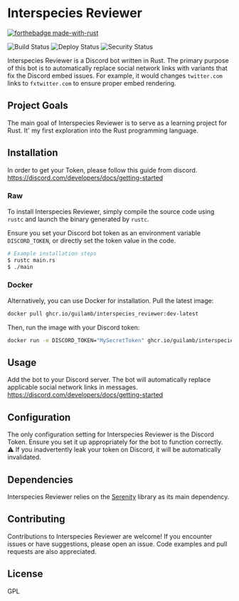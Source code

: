 # Interspecies Reviewer
[![forthebadge made-with-rust](https://img.shields.io/badge/Rust-000000?style=for-the-badge&logo=rust&logoColor=white)](https://www.rust-lang.org/) 

![Build Status](https://github.com/guilamb/interspecies_reviewer/actions/workflows/build.yaml/badge.svg?branch=main)
![Deploy Status](https://github.com/guilamb/interspecies_reviewer/actions/workflows/deploy.yaml/badge.svg?branch=main)
![Security Status](https://github.com/guilamb/interspecies_reviewer/actions/workflows/gitgardian.yaml/badge.svg?branch=main)

Interspecies Reviewer is a Discord bot written in Rust. The primary purpose of this bot is to automatically replace social network links with variants that fix the Discord embed issues. For example, it would changes `twitter.com` links to `fxtwitter.com` to ensure proper embed rendering.

## Project Goals
The main goal of Interspecies Reviewer is to serve as a learning project for Rust. 
It' my first exploration into the Rust programming language.

## Installation

In order to get your Token, please follow this guide from discord.
https://discord.com/developers/docs/getting-started


### Raw
To install Interspecies Reviewer, simply compile the source code using `rustc` and launch the binary generated by `rustc`.

Ensure you set your Discord bot token as an environment variable `DISCORD_TOKEN`, or directly set the token value in the code.
```bash
# Example installation steps
$ rustc main.rs
$ ./main
```

### Docker
Alternatively, you can use Docker for installation. Pull the latest image:

```bash
docker pull ghcr.io/guilamb/interspecies_reviewer:dev-latest
```

Then, run the image with your Discord token:
```bash
docker run -e DISCORD_TOKEN="MySecretToken" ghcr.io/guilamb/interspecies_reviewer:dev-latest
```



## Usage
Add the bot to your Discord server.
The bot will automatically replace applicable social network links in messages.
https://discord.com/developers/docs/getting-started
## Configuration
The only configuration setting for Interspecies Reviewer is the Discord Token. Ensure you set it up appropriately for the bot to function correctly.  
⚠️ If you inadvertently leak your token on Discord, it will be automatically invalidated.  

## Dependencies
Interspecies Reviewer relies on the [Serenity](https://crates.io/crates/serenity) library as its main dependency.


## Contributing
Contributions to Interspecies Reviewer are welcome! If you encounter issues or have suggestions, please open an issue. Code examples and pull requests are also appreciated.

## License
GPL